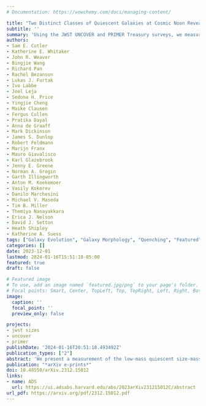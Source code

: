 ```yaml
---
# Documentation: https://wowchemy.com/docs/managing-content/

title: "Two Distinct Classes of Quiescent Galaxies at Cosmic Noon Revealed by JWST PRIMER and UNCOVER"
subtitle: ''
summary: 'Using the JWST UNCOVER and PRIMER Treasury surveys, we measure the sizes of 332 7<logM<11 quiescent galaxies at cosmic noon (1<z<3). We find that there exist two distinct populations of quiescent galaxies at this epoch: a young, low-mass, disky population and an older, massive, spheroidal population, further highlighting the different mechanisms involved in galaxy evolution at low masses.'
authors:
- Sam E. Cutler
- Katherine E. Whitaker
- John R. Weaver
- Bingjie Wang
- Richard Pan
- Rachel Bezanson
- Lukas J. Furtak
- Ivo Labbe
- Joel Leja
- Sedona H. Price
- Yingjie Cheng
- Maike Clausen
- Fergus Cullen
- Pratika Dayal
- Anna de Graaff
- Mark Dickinson
- James S. Dunlop
- Robert Feldmann
- Marijn Franx
- Mauro Giavalisco
- Karl Glazebrook
- Jenny E. Greene
- Norman A. Grogin
- Garth Illingworth
- Anton M. Koekemoer
- Vasily Kokorev
- Danilo Marchesini
- Michael V. Maseda
- Tim B. Miller
- Themiya Nanayakkara
- Erica J. Nelson
- David J. Setton
- Heath Shipley
- Katherine A. Suess
tags: ["Galaxy Evolution", "Galaxy Morphology", "Quenching", "Featured"]
categories: []
date: 2023-12-01
lastmod: 2024-01-16T15:51:18-05:00
featured: true
draft: false

# Featured image
# To use, add an image named `featured.jpg/png` to your page's folder.
# Focal points: Smart, Center, TopLeft, Top, TopRight, Left, Right, BottomLeft, Bottom, BottomRight.
image:
  caption: ''
  focal_point: ''
  preview_only: false

projects:
- jwst sizes
- uncover
- primer
publishDate: '2024-01-16T20:51:18.493492Z'
publication_types: ["2"]
abstract: 'We present a measurement of the low-mass quiescent size-mass relation at Cosmic Noon (1<z<3) from the JWST PRIMER and UNCOVER treasury surveys, which highlight two distinct classes of quiescent galaxies. While the massive population is well studied at these redshifts, the low-mass end has been previously under-explored due to a lack of observing facilities with sufficient sensitivity and spatial resolution (in the rest-frame near-IR). We select a conservative sample of robust low-mass quiescent galaxy candidates using rest-frame UVJ colors and specific star formation rate criteria and measure galaxy morphology in both rest-frame UV/optical wavelengths (F150W) and rest-frame near- infrared (F444W). We confirm an unambiguous "flattening" of the low-mass quiescent size-mass relation, which results from the separation of the quiescent galaxy sample into two distinct populations at logM∼10.3: low-mass quiescent galaxies that are notably younger and have disky structures, and massive galaxies with prolate morphologies and older median stellar ages. These separate populations imply mass quenching dominates at the massive end while other mechanisms, such as environmental or feedback-driven quenching, form the low-mass end. This stellar mass dependent slope of the quiescent size-mass relation could also indicate a shift from size growth due to star formation (low masses) to growth via mergers (massive galaxies). The transition mass between these two populations also corresponds with other dramatic changes in galaxy evolutions (e.g. star-formation efficiency, dust obscuration, and stellar-halo mass ratios), further highlighting the stark dichotomy between low-mass and massive galaxy formation.'
publication: "*arXiv e-prints*"
doi: 10.48550/arXiv.2312.15012
links:
- name: ADS
  url: https://ui.adsabs.harvard.edu/abs/2023arXiv231215012C/abstract
url_pdf: https://arxiv.org/pdf/2312.15012.pdf
---
```

